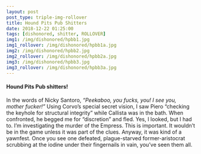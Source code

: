 ```yaml
---
layout: post
post_type: triple-img-rollover
title: Hound Pits Pub Shitters
date: 2018-12-22 01:25:00
tags: [dishonored, shitter, ROLLOVER]
img1: /img/dishonored/hpbb1.jpg
img1_rollover: /img/dishonored/hpbb1a.jpg
img2: /img/dishonored/hpbb2.jpg
img2_rollover: /img/dishonored/hpbb2a.jpg
img3: /img/dishonored/hpbb3.jpg
img3_rollover: /img/dishonored/hpbb3a.jpg
---
```

#### Hound Pits Pub shitters!

In the words of Nicky Santoro, *“Peekaboo, you fucks, you! I see you, mother fucker!”* Using Corvo’s special secret vision, I saw Piero “checking the keyhole for structural integrity” while Callista was in the bath. When confronted, he begged me for “discretion” and fled. Yes, I looked, but I had to. I’m investigating the murder of the Empress. This is important. It wouldn’t be in the game unless it was part of the clues. Anyway, it was kind of a yawnfest. Once you see one defeated, plague-starved former-aristocrat scrubbing at the iodine under their fingernails in vain, you’ve seen them all.
